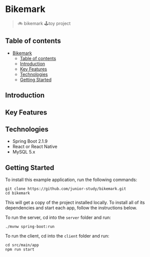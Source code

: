 # Bikemark
> 🚲 bikemark 🕹toy project

## Table of contents
- [Bikemark](#bikemark)
  - [Table of contents](#table-of-contents)
  - [Introduction](#introduction)
  - [Key Features](#key-features)
  - [Technologies](#technologies)
  - [Getting Started](#getting-started)

## Introduction

## Key Features

## Technologies
- Spring Boot 2.1.9
- React or React Native
- MySQL 5.x

## Getting Started
To install this example application, run the following commands:

```
git clone https://github.com/junior-study/bikemark.git
cd bikemark
```

This will get a copy of the project installed locally. To install all of its dependencies and start each app, follow the instructions below.

To run the server, cd into the <code>server</code> folder and run:
```
./mvnw spring-boot:run
```

To run the client, cd into the <code>client</code> folder and run:
```
cd src/main/app
npm run start
```